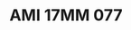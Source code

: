 ---
title: AMI 17MM 077
date: 
draft: false

# descripcion
description : Anillo de plata 925 y microcubics.

materials: Plata 925

color: 

dimensions: 17 mm diámetro

code: 05-28-1244

type: "Anillos"

categories: []

price: $12.530,00

price_eftvo: $10.650,00

# Images
# first image will be shown in the product page
images:
  # - image: "images/path_to_image"
  # La ubicacion de las imagenes es imagenes/Anillos/Anillos.Microcubic/05-28-1244-ami-17mm-077
  - image: "./images/anillos/microcubic/05-28-1244-ami-17mm-077.jpg"
---